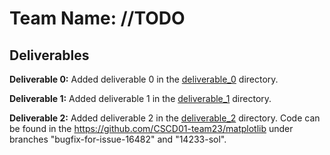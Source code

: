 # Team Name: //TODO

## Deliverables
**Deliverable 0:** Added deliverable 0 in the [deliverable_0](./deliverables/deliverable_0) directory.

**Deliverable 1:** Added deliverable 1 in the [deliverable_1](./deliverables/deliverable_1) directory.

**Deliverable 2:** Added deliverable 2 in the [deliverable_2](./deliverables/deliverable_2) directory. Code can be found in the https://github.com/CSCD01-team23/matplotlib under branches "bugfix-for-issue-16482" and "14233-sol".
